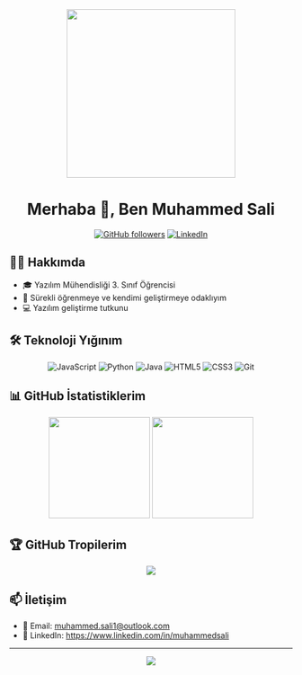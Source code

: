 <div align="center">
  <img src="https://media.giphy.com/media/qgQUggAC3Pfv687qPC/giphy.gif" width="300"/>
  <h1>Merhaba 👋, Ben Muhammed Sali</h1>
</div>

<div align="center">
  
[![GitHub followers](https://img.shields.io/github/followers/muhammedsali?style=social)](https://github.com/muhammedsali)
[![LinkedIn](https://img.shields.io/badge/LinkedIn-blue?style=flat&logo=linkedin&labelColor=blue)](https://www.linkedin.com/in/muhammedsali)

</div>

## 👨‍💻 Hakkımda

- 🎓 Yazılım Mühendisliği 3. Sınıf Öğrencisi
- 🌱 Sürekli öğrenmeye ve kendimi geliştirmeye odaklıyım
- 💻 Yazılım geliştirme tutkunu

## 🛠️ Teknoloji Yığınım

<div align="center">
  
![JavaScript](https://img.shields.io/badge/-JavaScript-F7DF1E?style=flat-square&logo=javascript&logoColor=black)
![Python](https://img.shields.io/badge/-Python-3776AB?style=flat-square&logo=python&logoColor=white)
![Java](https://img.shields.io/badge/-Java-007396?style=flat-square&logo=java&logoColor=white)
![HTML5](https://img.shields.io/badge/-HTML5-E34F26?style=flat-square&logo=html5&logoColor=white)
![CSS3](https://img.shields.io/badge/-CSS3-1572B6?style=flat-square&logo=css3&logoColor=white)
![Git](https://img.shields.io/badge/-Git-F05032?style=flat-square&logo=git&logoColor=white)

</div>

## 📊 GitHub İstatistiklerim

<div align="center">
  <img height="180em" src="https://github-readme-stats.vercel.app/api?username=muhammedsali&show_icons=true&theme=tokyonight"/>
  <img height="180em" src="https://github-readme-stats.vercel.app/api/top-langs/?username=muhammedsali&layout=compact&theme=tokyonight"/>
</div>

## 🏆 GitHub Tropilerim
<div align="center">
  <img src="https://github-profile-trophy.vercel.app/?username=muhammedsali&theme=darkhub&no-frame=true&row=1"/>
</div>

## 📫 İletişim

- 📧 Email: muhammed.sali1@outlook.com
- 💼 LinkedIn: https://www.linkedin.com/in/muhammedsali

---
<div align="center">
  <img src="https://komarev.com/ghpvc/?username=muhammedsali&color=blue"/>
</div> 
